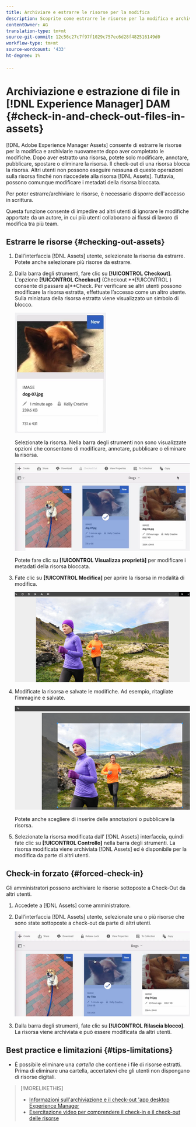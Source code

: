 ```yaml
---
title: Archiviare e estrarre le risorse per la modifica
description: Scoprite come estrarre le risorse per la modifica e archiviarle nuovamente al termine delle modifiche.
contentOwner: AG
translation-type: tm+mt
source-git-commit: 12c56c27c7f97f1029c757ec6d28f482516149d0
workflow-type: tm+mt
source-wordcount: '433'
ht-degree: 1%

---
```



# Archiviazione e estrazione di file in [!DNL Experience Manager] DAM {#check-in-and-check-out-files-in-assets}

[!DNL Adobe Experience Manager Assets] consente di estrarre le risorse per la modifica e archiviarle nuovamente dopo aver completato le modifiche. Dopo aver estratto una risorsa, potete solo modificare, annotare, pubblicare, spostare o eliminare la risorsa. Il check-out di una risorsa blocca la risorsa. Altri utenti non possono eseguire nessuna di queste operazioni sulla risorsa finché non riaccedete alla risorsa [!DNL Assets]. Tuttavia, possono comunque modificare i metadati della risorsa bloccata.

Per poter estrarre/archiviare le risorse, è necessario disporre dell&#39;accesso in scrittura.

Questa funzione consente di impedire ad altri utenti di ignorare le modifiche apportate da un autore, in cui più utenti collaborano ai flussi di lavoro di modifica tra più team.

## Estrarre le risorse {#checking-out-assets}

1. Dall’interfaccia [!DNL Assets] utente, selezionate la risorsa da estrarre. Potete anche selezionare più risorse da estrarre.
1. Dalla barra degli strumenti, fare clic su **[!UICONTROL Checkout]**.
L&#39;opzione **[!UICONTROL Checkout]** (Checkout **[!UICONTROL ) consente di passare a]**Check.
Per verificare se altri utenti possono modificare la risorsa estratta, effettuate l’accesso come un altro utente. Sulla miniatura della risorsa estratta viene visualizzato un simbolo di blocco.

   ![chlimage_1-471](assets/chlimage_1-471.png)

   Selezionate la risorsa. Nella barra degli strumenti non sono visualizzate opzioni che consentono di modificare, annotare, pubblicare o eliminare la risorsa.

   ![chlimage_1-472](assets/chlimage_1-472.png)

   Potete fare clic su **[!UICONTROL Visualizza proprietà]** per modificare i metadati della risorsa bloccata.

1. Fate clic su **[!UICONTROL Modifica]** per aprire la risorsa in modalità di modifica.

   ![chlimage_1-473](assets/chlimage_1-473.png)

1. Modificate la risorsa e salvate le modifiche. Ad esempio, ritagliate l’immagine e salvate.

   ![chlimage_1-474](assets/chlimage_1-474.png)

   Potete anche scegliere di inserire delle annotazioni o pubblicare la risorsa.

1. Selezionate la risorsa modificata dall’ [!DNL Assets] interfaccia, quindi fate clic su **[!UICONTROL Controllo]** nella barra degli strumenti. La risorsa modificata viene archiviata [!DNL Assets] ed è disponibile per la modifica da parte di altri utenti.

## Check-in forzato {#forced-check-in}

Gli amministratori possono archiviare le risorse sottoposte a Check-Out da altri utenti.

1. Accedete a [!DNL Assets] come amministratore.
1. Dall’interfaccia [!DNL Assets] utente, selezionate una o più risorse che sono state sottoposte a check-out da parte di altri utenti.

   ![chlimage_1-476](assets/chlimage_1-476.png)

1. Dalla barra degli strumenti, fate clic su **[!UICONTROL Rilascia blocco]**. La risorsa viene archiviata e può essere modificata da altri utenti.

## Best practice e limitazioni {#tips-limitations}

* È possibile eliminare una *cartella* che contiene i file di risorse estratti. Prima di eliminare una cartella, accertatevi che gli utenti non dispongano di risorse digitali.

>[!MORELIKETHIS]
>
>* [Informazioni sull&#39;archiviazione e il check-out &#39;app desktop Experience Manager](https://experienceleague.adobe.com/docs/experience-manager-desktop-app/using/using.html?lang=en#how-app-works2)
>* [Esercitazione video per comprendere il check-in e il check-out delle risorse](https://experienceleague.adobe.com/docs/experience-manager-learn/assets/collaboration/check-in-and-check-out.html)

